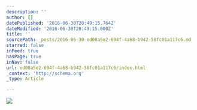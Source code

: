 ```yaml
---
description: ''
author: []
datePublished: '2016-06-30T20:49:15.764Z'
dateModified: '2016-06-30T20:49:15.000Z'
title: ''
sourcePath: _posts/2016-06-30-ed00a5e2-694f-4a68-b942-58fc01a117c6.md
starred: false
inFeed: true
hasPage: true
inNav: false
url: ed00a5e2-694f-4a68-b942-58fc01a117c6/index.html
_context: 'http://schema.org'
_type: Article

---
```

![](https://the-grid-user-content.s3-us-west-2.amazonaws.com/efc3b5ac-e326-4505-8aaa-eaade9dcf2bb.jpg)